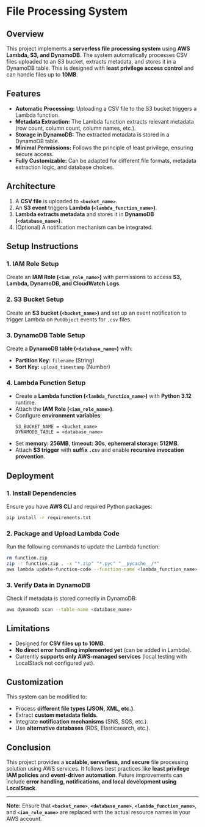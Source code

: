 # File Processing System

## Overview
This project implements a **serverless file processing system** using **AWS Lambda, S3, and DynamoDB**. The system automatically processes CSV files uploaded to an S3 bucket, extracts metadata, and stores it in a DynamoDB table. This is designed with **least privilege access control** and can handle files up to **10MB**.

## Features
- **Automatic Processing:** Uploading a CSV file to the S3 bucket triggers a Lambda function.
- **Metadata Extraction:** The Lambda function extracts relevant metadata (row count, column count, column names, etc.).
- **Storage in DynamoDB:** The extracted metadata is stored in a DynamoDB table.
- **Minimal Permissions:** Follows the principle of least privilege, ensuring secure access.
- **Fully Customizable:** Can be adapted for different file formats, metadata extraction logic, and database choices.

## Architecture
1. A **CSV file** is uploaded to **`<bucket_name>`**.
2. An **S3 event** triggers **Lambda (`<lambda_function_name>`)**.
3. **Lambda extracts metadata** and stores it in **DynamoDB (`<database_name>`)**.
4. (Optional) A notification mechanism can be integrated.

## Setup Instructions
### 1. IAM Role Setup
Create an **IAM Role (`<iam_role_name>`)** with permissions to access **S3, Lambda, DynamoDB, and CloudWatch Logs**.

### 2. S3 Bucket Setup
Create an **S3 bucket (`<bucket_name>`)** and set up an event notification to trigger Lambda on `PutObject` events for `.csv` files.

### 3. DynamoDB Table Setup
Create a **DynamoDB table (`<database_name>`)** with:
- **Partition Key:** `filename` (String)
- **Sort Key:** `upload_timestamp` (Number)

### 4. Lambda Function Setup
- Create a **Lambda function (`<lambda_function_name>`)** with **Python 3.12** runtime.
- Attach the **IAM Role (`<iam_role_name>`)**.
- Configure **environment variables**:
  ```plaintext
  S3_BUCKET_NAME = <bucket_name>
  DYNAMODB_TABLE = <database_name>
  ```
- Set **memory: 256MB**, **timeout: 30s**, **ephemeral storage: 512MB**.
- Attach **S3 trigger** with **suffix `.csv`** and enable **recursive invocation prevention**.

## Deployment
### 1. Install Dependencies
Ensure you have **AWS CLI** and required Python packages:
```bash
pip install -r requirements.txt
```

### 2. Package and Upload Lambda Code
Run the following commands to update the Lambda function:
```bash
rm function.zip
zip -r function.zip . -x "*.zip" "*.pyc" "__pycache__/*"
aws lambda update-function-code --function-name <lambda_function_name> --zip-file fileb://function.zip --region us-east-1
```

### 3. Verify Data in DynamoDB
Check if metadata is stored correctly in DynamoDB:
```bash
aws dynamodb scan --table-name <database_name>
```

## Limitations
- Designed for **CSV files up to 10MB**.
- **No direct error handling implemented yet** (can be added in Lambda).
- Currently **supports only AWS-managed services** (local testing with LocalStack not configured yet).

## Customization
This system can be modified to:
- Process **different file types (JSON, XML, etc.)**.
- Extract **custom metadata fields**.
- Integrate **notification mechanisms** (SNS, SQS, etc.).
- Use **alternative databases** (RDS, Elasticsearch, etc.).

## Conclusion
This project provides a **scalable, serverless, and secure** file processing solution using AWS services. It follows best practices like **least privilege IAM policies** and **event-driven automation**. Future improvements can include **error handling, notifications, and local development using LocalStack**.

---
**Note:** Ensure that **`<bucket_name>`**, **`<database_name>`**, **`<lambda_function_name>`**, and **`<iam_role_name>`** are replaced with the actual resource names in your AWS account.

